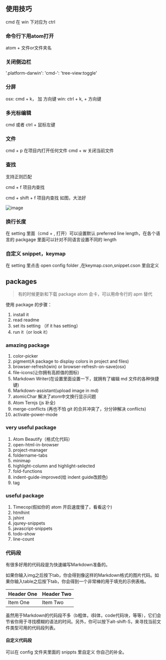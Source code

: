 ## 使用技巧
cmd 在 win 下对应为 ctrl


### 命令行下用atom打开
atom + 文件or文件夹名

### 关闭侧边栏
'.platform-darwin':
  'cmd-\': 'tree-view:toggle'

### 分屏
osx: cmd + k， 加 方向键
win: ctrl + k, + 方向键

### 多光标编辑
cmd 或者 ctrl + 鼠标左键

### 文件
cmd + p 在项目内打开任何文件
cmd + w 关闭当前文件


### 查找
支持正则匹配

cmd + f 项目内查找

cmd + shift + f 项目内查找
如图，大法好

![image](https://cloud.githubusercontent.com/assets/8455579/9791443/abf90bbc-580d-11e5-8759-dcb7d9efb58c.png)

### 换行长度
在 setting 里面（cmd + , 打开）可以设置默认 preferred line length，在各个语言的 packgage 里面可以针对不同语言设置不同的 length

### 自定义 snippet，keymap
在 setting 里点击 open config folder ,在keymap.cson,snippet.cson 里自定义


## packages
> 有的时候更新和下载 package atom 会卡，可以用命令行的 apm 替代

使用 package 的步骤：
1. install it
2. read readme
3. set its setting （if it has setting）
4. run it（or look it）

### amazing package
1. color-picker
2. pigment(A package to display colors in project and files)
4. browser-refresh(win) or browser-refresh-on-save(osx)
5. file-icons(让你拥有高颜值的图标)
6. Markdown Writer(在设置里面设置一下，就拥有了编辑 md 文件的各种快捷键)
7. Markdown-assistant(upload image in md)
7. atomicChar 解决了atom中文换行显示问题
7. Atom Ternjs (js 补全)
7. merge-conflicts (再也不怕 git 的合并冲突了，分分钟解决 conflicts)
8. activate-power-mode

### very useful package
1. Atom Beautify（格式化代码）
2. open-html-in-browser
3. project-manager
4. foldername-tabs
5. minimap
6. highlight-column and highlight-selected
8. fold-functions
8. indent-guide-improved(给 indent guide改颜色)
9. tag


### useful package
1. Timecop(假如你的 atom 开启速度慢了，看看这个)
2. htmlhint
3. jshint
4. jqurey-snippets
5. javascript-snippets
6. todo-show
9. line-count


### 代码段

有很多好用的代码段是为快速编写Markdown准备的。

如果你输入img之后按下tab，你会得到像![]()这样的Markdown格式的图片代码。如果你输入table之后按下tab，你会得到一个非常棒的用于填充的示例表格。

| Header One     | Header Two     |
| :------------- | :------------- |
| Item One       | Item Two       |
虽然用于Markdown的代码段不多（b粗体，i斜体，code代码块，等等），它们会节省你用于寻找模糊的语法的时间。另外，你可以按下alt-shift-S，来寻找当前文件类型可用的代码段列表。

#### 自定义代码段
可以在 config 文件夹里面的 snippts 里自定义 你自己的补全。
